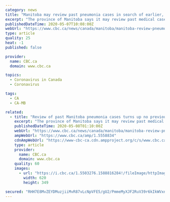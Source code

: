 ```yaml
---
category: news
title: "Manitoba may review past pneumonia cases in search of earlier, unidentified COVID-19 cases"
excerpt: "The province of Manitoba says it may review past medical cases identified as pneumonia late last year, to determine if they were actually earlier, unknown cases of COVID-19."
publishedDateTime: 2020-05-07T10:08:00Z
webUrl: "https://www.cbc.ca/news/canada/manitoba/manitoba-review-pneumonia-cases-covid-19-1.5558834"
type: article
quality: 25
heat: -1
published: false

provider:
  name: CBC.ca
  domain: www.cbc.ca

topics:
  - Coronavirus in Canada
  - Coronavirus

tags:
  - CA
  - CA-MB

related:
  - title: "Review of past Manitoba pneumonia cases turns up no previously unknown COVID-19 cases, province says"
    excerpt: "The province of Manitoba says it may review past medical cases identified as pneumonia late last year, to determine if they were actually earlier, unknown cases of COVID-19."
    publishedDateTime: 2020-05-08T01:10:00Z
    webUrl: "https://www.cbc.ca/news/canada/manitoba/manitoba-review-pneumonia-cases-covid-19-1.5558834"
    ampWebUrl: "https://www.cbc.ca/amp/1.5558834"
    cdnAmpWebUrl: "https://www-cbc-ca.cdn.ampproject.org/c/s/www.cbc.ca/amp/1.5558834"
    type: article
    provider:
      name: CBC.ca
      domain: www.cbc.ca
    quality: 60
    images:
      - url: "https://i.cbc.ca/1.5503276.1588816284!/fileImage/httpImage/image.JPG_gen/derivatives/16x9_620/health-coronavirus-usa.JPG"
        width: 620
        height: 349

secured: "RHH7E8MvZEYDMuzjiiMvR87vLcNpVFE5/gU2/PmmeMyXJF2RuV39r6kIkWVxn2QmrYfzkMgxiD6uOsR2SbVeqNRV7mFPaesO6ts2EtTz+qeOx/v8U8p05JBG4XWyfpekgvqpL9MtROsTJzz9fzHs2uJVKNDt1ZYn7/zpuzqfd7b14drtrxBeQ3bRuOCJFkroaD/1S/3s7GzbEAd/8DhtHg1Mqc8ZPbushLBTjr6wHqqaX9ZFnYf4HNnzerp7KUxzNJOu5ZbeqvkTo1gum8q1ghH4EYoSZvlu6psDzPzfRLwtRuJgx8ld2RXg6OOVAjGnPLOe1HYsgA4IsM/N0fZ9BQplthmcDf6dbo09yA6eNsujd6WRuCDPoTCzd8hGim3MuycXr7Wu5AMmDTNMr+TQFYb0+/vallSWN7C7M4X1yg/tS4Tn9fcNwlsJjDqQww9mzJ/2XU/Rjkbm9oj3jNsG2qh3OITZMZwX+tXuM0ADtNA=;wRvfxPxmEkrviFe00b+r2Q=="
---
```


